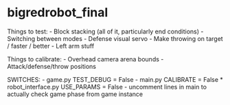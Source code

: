 # bigredrobot_final

Things to test:
    - Block stacking (all of it, particularly end conditions)
    - Switching between modes
    - Defense visual servo
    - Make throwing on target / faster / better
    - Left arm stuff
    
Things to calibrate:
    - Overhead camera arena bounds
    - Attack/defense/throw positions
    

SWITCHES:
    - game.py TEST_DEBUG = False
    - main.py CALIBRATE = False
    * robot\_interface.py USE_PARAMS = False
    - uncomment lines in main to actually check game phase from game instance
